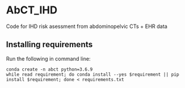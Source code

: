 # AbCT_IHD
Code for IHD risk asessment from abdominopelvic CTs + EHR data


## Installing requirements
Run the following in command line:
```
conda create -n abct python=3.6.9
while read requirement; do conda install --yes $requirement || pip install $requirement; done < requirements.txt
```


